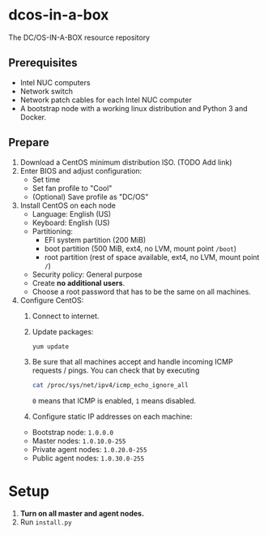 # dcos-in-a-box
The DC/OS-IN-A-BOX resource repository

## Prerequisites

- Intel NUC computers
- Network switch
- Network patch cables for each Intel NUC computer
- A bootstrap node with a working linux distribution and Python 3 and Docker.

## Prepare

1. Download a CentOS minimum distribution ISO. (TODO Add link)
2. Enter BIOS and adjust configuration:
   - Set time
   - Set fan profile to "Cool"
   - (Optional) Save profile as "DC/OS"
3. Install CentOS on each node
   - Language: English (US)
   - Keyboard: English (US)
   - Partitioning:
     - EFI system partition (200 MiB)
     - boot partition (500 MiB, ext4, no LVM, mount point `/boot`)
     - root partition (rest of space available, ext4, no LVM, mount point `/`)
   - Security policy: General purpose
   - Create **no additional users**.
   - Choose a root password that has to be the same on all machines.
4. Configure CentOS:
   1. Connect to internet.
   2. Update packages:

      ```sh
      yum update
      ```

   3. Be sure that all machines accept and handle incoming ICMP requests / pings.
      You can check that by executing

      ```sh
      cat /proc/sys/net/ipv4/icmp_echo_ignore_all
      ```

      `0` means that ICMP is enabled, `1` means disabled.

   4. Configure static IP addresses on each machine:
     - Bootstrap node: `1.0.0.0`
     - Master nodes: `1.0.10.0-255`
     - Private agent nodes: `1.0.20.0-255`
     - Public agent nodes: `1.0.30.0-255`

# Setup

1. **Turn on all master and agent nodes.**
2. Run `install.py`
